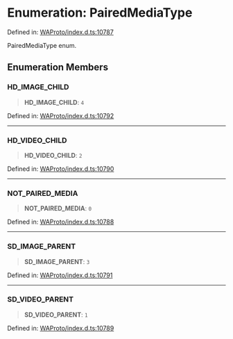 # Enumeration: PairedMediaType

Defined in: [WAProto/index.d.ts:10787](https://github.com/WhiskeySockets/Baileys/blob/2fdabb7f387029b680a2c5e056c7022c25b0f110/WAProto/index.d.ts#L10787)

PairedMediaType enum.

## Enumeration Members

### HD\_IMAGE\_CHILD

> **HD\_IMAGE\_CHILD**: `4`

Defined in: [WAProto/index.d.ts:10792](https://github.com/WhiskeySockets/Baileys/blob/2fdabb7f387029b680a2c5e056c7022c25b0f110/WAProto/index.d.ts#L10792)

***

### HD\_VIDEO\_CHILD

> **HD\_VIDEO\_CHILD**: `2`

Defined in: [WAProto/index.d.ts:10790](https://github.com/WhiskeySockets/Baileys/blob/2fdabb7f387029b680a2c5e056c7022c25b0f110/WAProto/index.d.ts#L10790)

***

### NOT\_PAIRED\_MEDIA

> **NOT\_PAIRED\_MEDIA**: `0`

Defined in: [WAProto/index.d.ts:10788](https://github.com/WhiskeySockets/Baileys/blob/2fdabb7f387029b680a2c5e056c7022c25b0f110/WAProto/index.d.ts#L10788)

***

### SD\_IMAGE\_PARENT

> **SD\_IMAGE\_PARENT**: `3`

Defined in: [WAProto/index.d.ts:10791](https://github.com/WhiskeySockets/Baileys/blob/2fdabb7f387029b680a2c5e056c7022c25b0f110/WAProto/index.d.ts#L10791)

***

### SD\_VIDEO\_PARENT

> **SD\_VIDEO\_PARENT**: `1`

Defined in: [WAProto/index.d.ts:10789](https://github.com/WhiskeySockets/Baileys/blob/2fdabb7f387029b680a2c5e056c7022c25b0f110/WAProto/index.d.ts#L10789)
